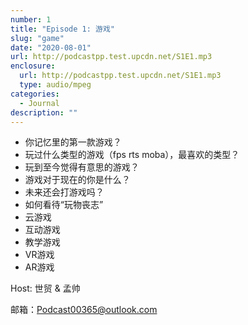 ```yaml
---
number: 1
title: "Episode 1: 游戏"
slug: "game"
date: "2020-08-01"
url: http://podcastpp.test.upcdn.net/S1E1.mp3
enclosure:
  url: http://podcastpp.test.upcdn.net/S1E1.mp3
  type: audio/mpeg
categories:
  - Journal
description: ""
---
```


- 你记忆里的第一款游戏？
- 玩过什么类型的游戏（fps rts moba），最喜欢的类型？
- 玩到至今觉得有意思的游戏？
- 游戏对于现在的你是什么？
- 未来还会打游戏吗？
- 如何看待“玩物丧志”
- 云游戏
- 互动游戏
- 教学游戏
- VR游戏
- AR游戏

Host: 世贸 & 孟帅

邮箱：Podcast00365@outlook.com